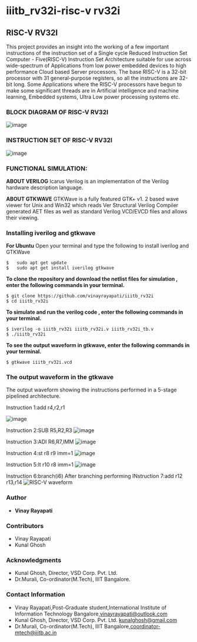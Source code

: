 
# iiitb_rv32i-risc-v rv32i


## RISC-V RV32I

This project provides an insight into the working of a few important instructions of the instruction set of a Single cycle Reduced Instruction Set Computer - Five(RISC-V) Instruction Set Architecture suitable for use across wide-spectrum of Applications from low power embedded devices to high performance Cloud based Server processors. The base RISC-V is a 32-bit processor with 31 general-purpose registers, so all the instructions are 32-bit long. Some Applications where the RISC-V processors have begun to make some significant threads are in Artificial intelligence and machine learning, Embedded systems, Ultra Low power processing systems etc.

### BLOCK DIAGRAM OF RISC-V RV32I
![image](https://user-images.githubusercontent.com/110079631/181293948-beb8622c-7696-4b06-b6c9-eeab9b8ab9d3.png)

### INSTRUCTION SET OF RISC-V RV32I
![image](https://user-images.githubusercontent.com/110079631/181298133-60269bc2-01da-4b5c-8b42-69057b8dc15c.png)

### FUNCTIONAL SIMULATION:

**ABOUT VERILOG**
Icarus Verilog is an implementation of the Verilog hardware description language.

**ABOUT GTKWAVE**
GTKWave is a fully featured GTK+ v1. 2 based wave viewer for Unix and Win32 which reads Ver Structural Verilog Compiler generated AET files as well as standard Verilog VCD/EVCD files and allows their viewing.

### Installing iverilog and gtkwave
**For Ubuntu**
Open your terminal and type the following to install iverilog and GTKWave
```
$   sudo apt get update
$   sudo apt get install iverilog gtkwave
```

**To clone the repository and download the netlist files for simulation , enter the following commands in your terminal.**

```
$ git clone https://github.com/vinayrayapati/iiitb_rv32i
$ cd iiitb_rv32i
```
**To simulate and run the verilog code , enter the following commands in your terminal.**
```
$ iverilog -o iiitb_rv32i iiitb_rv32i.v iiitb_rv32i_tb.v
$ ./iiitb_rv32i
```
**To see the output waveform in gtkwave, enter the following commands in your terminal.**

`$ gtkwave iiitb_rv32i.vcd`

### The output waveform in the gtkwave

 The output waveform showing the instructions performed in a 5-stage pipelined architecture.
 
 Instruction 1:add r4,r2,r1
 
![image](https://user-images.githubusercontent.com/110079631/182328768-d66c30a9-2d49-46f7-b444-9fd37817726c.png)

 Instruction 2:SUB R5,R2,R3
![image](https://user-images.githubusercontent.com/110079631/182328910-c039d30d-0b9b-4522-9a09-48ae66fd6896.png)

 Instruction 3:ADI R6,R7,IMM
![image](https://user-images.githubusercontent.com/110079631/182329021-81f00357-732b-4d26-ad25-22cca210b9ec.png)

 Instruction 4:st r8 r9 imm=1
![image](https://user-images.githubusercontent.com/110079631/182329120-349b1692-f90d-4f71-bf57-2cfe190d5c2e.png)

 Instruction 5:lt r10 r8 imm=1
![image](https://user-images.githubusercontent.com/110079631/182329228-a525ad59-2711-4f0e-aaa9-f8e23cf3f5da.png)

 Instruction 6:branch(i6)
 After branching performing
 INstruction 7:add r12 r13,r14
![RISC-V waveform](https://user-images.githubusercontent.com/110079631/181292645-93965b12-4b8a-4d89-8af9-6ea72132c498.jpg)

### Author
 - **Vinay Rayapati**

### Contributors
 - Vinay Rayapati
 - Kunal Ghosh

### Acknowledgments
 - Kunal Ghosh, Director, VSD Corp. Pvt. Ltd.
 - Dr.Murali, Co-ordinator(M.Tech), IIIT Bangalore.

### Contact Information
 - Vinay Rayapati,Post-Graduate student,International Institute of Information Technology Bangalore,vinayrayapati@outlook.com
 - Kunal Ghosh, Director, VSD Corp. Pvt. Ltd. kunalghosh@gmail.com
 - Dr.Murali, Co-ordinator(M.Tech), IIIT Bangalore,coordinator-mtech@iiitb.ac.in

